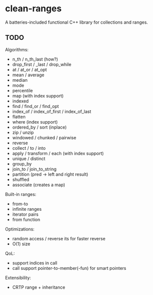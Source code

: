 # clean-ranges

A batteries-included functional C++ library for collections and ranges.


## TODO

Algorithms:

* n_th / n_th_last (how?)
* drop_first / _last / drop_while
* at / at_or / at_opt
* mean / average
* median
* mode
* percentile
* map (with index support)
* indexed
* find / find_or / find_opt
* index_of / index_of_first / index_of_last
* flatten
* where (index support)
* ordered_by / sort (inplace)
* zip / unzip
* windowed / chunked / pairwise
* reverse
* collect / to / into
* apply / transform / each (with index support)
* unique / distinct
* group_by
* join_to / join_to_string
* partition (pred -> left and right result)
* shuffled
* associate (creates a map)

Built-in ranges:

* from-to
* infinite ranges
* iterator pairs
* from function

Optimizations:

* random access / reverse its for faster reverse
* O(1) size

QoL:

* support indices in call
* call support pointer-to-member(-fun) for smart pointers

Extensibility:

* CRTP range + inheritance
